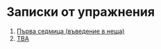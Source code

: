 # Записки от упражнения

1. [Първа седмица (въведение в неща)](01.introduction.md)
2. [TBA](http://acronyms.thefreedictionary.com/TBA)
